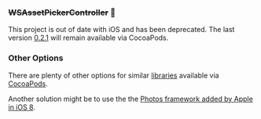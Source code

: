 ### ~~WSAssetPickerController~~ 🌇

This project is out of date with iOS and has been deprecated. The last version [0.2.1](https://github.com/wessmith/WSAssetPickerController/releases/latest) will remain available via CocoaPods.

### Other Options

There are plenty of other options for similar [libraries](https://cocoapods.org/?q=photo%20picker) available via [CocoaPods](http://cocoapods.org).

Another solution might be to use the the [Photos framework added by Apple in iOS 8](https://developer.apple.com/library/ios/documentation/Photos/Reference/Photos_Framework/).

